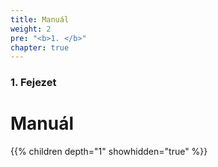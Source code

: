 ```yaml
---
title: Manuál
weight: 2
pre: "<b>1. </b>"
chapter: true
---
```


### 1. Fejezet

# Manuál

{{% children depth="1" showhidden="true" %}}